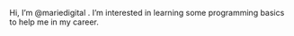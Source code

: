 Hi, I’m @mariedigital .
I’m interested in learning some programming basics to help me in my career.

<!---
mariedigital/mariedigital is a ✨ special ✨ repository because its `README.md` (this file) appears on your GitHub profile.
You can click the Preview link to take a look at your changes.
--->
